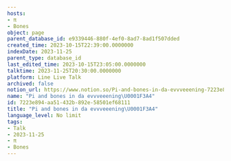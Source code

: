 ```yaml
---
hosts:
- π
- Bones
object: page
parent_database_id: e9339446-880f-4ef0-8ad7-8ad1f507dded
created_time: 2023-10-15T22:39:00.0000000
indexDate: 2023-11-25
parent_type: database_id
last_edited_time: 2023-10-15T23:05:00.0000000
talktime: 2023-11-25T20:30:00.0000000
platform: Line Live Talk
archived: false
notion_url: https://www.notion.so/Pi-and-bones-in-da-evvveeening-7223e894aa51432b892e58501ef68111
name: "Pi and bones in da evvveeening\U0001F3A4"
id: 7223e894-aa51-432b-892e-58501ef68111
title: "Pi and bones in da evvveeening\U0001F3A4"
language_level: No limit
tags:
- Talk
- 2023-11-25
- π
- Bones
---
```



   
   
   
   

   
























